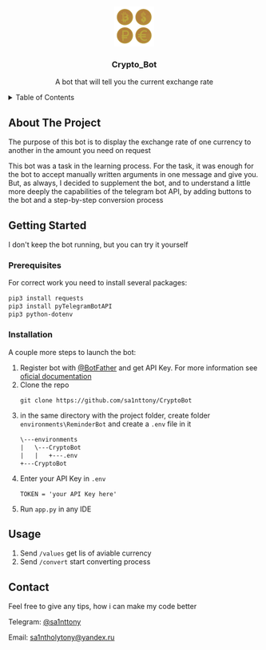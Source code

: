 <br />
<div align="center">
  <img src="logo.png" alt="Logo" width="80" height="80">
  <h3 align="center">Crypto_Bot</h3>
  <p align="center">
    A bot that will tell you the current exchange rate
  </p>
</div>

<!-- TABLE OF CONTENTS -->
<details>
  <summary>Table of Contents</summary>
  <ol>
    <li>
      <a href="#about-the-project">About The Project</a>
    </li>
    <li>
      <a href="#getting-started">Getting Started</a>
      <ul>
        <li><a href="#prerequisites">Prerequisites</a></li>
        <li><a href="#installation">Installation</a></li>
      </ul>
    </li>
    <li><a href="#usage">Usage</a></li>
    <li><a href="#roadmap">Roadmap</a></li>
    <li><a href="#contact">Contact</a></li>
  </ol>
</details>



<!-- ABOUT THE PROJECT -->
## About The Project

The purpose of this bot is to display the exchange rate of one currency to another in the amount you need on request

This bot was a task in the learning process.
For the task, it was enough for the bot to accept manually written arguments in one message and give you.
But, as always, I decided to supplement the bot, and to understand a little more deeply the capabilities of the telegram bot API,
by adding buttons to the bot and a step-by-step conversion process

<!-- GETTING STARTED -->
## Getting Started

I don't keep the bot running, but you can try it yourself

### Prerequisites
For correct work you need to install several packages:
  ```
  pip3 install requests
  pip3 install pyTelegramBotAPI
  pip3 python-dotenv
  ```

### Installation

A couple more steps to launch the bot:

1. Register bot with <a href="https://t.me/BotFather">@BotFather</a> and get API Key. For more information see <a href="https://core.telegram.org/bots/features#botfather">oficial documentation</a>
2. Clone the repo
   ```
   git clone https://github.com/sa1nttony/CryptoBot
   ```
3. in the same directory with the project folder, create folder `environments\ReminderBot` and create a `.env` file in it
   ```
   \---environments
   |   \---CryptoBot
   |   |   +---.env
   +---CryptoBot
   ```
4. Enter your API Key in `.env`
   ```
   TOKEN = 'your API Key here'
   ```
5. Run `app.py` in any IDE


<!-- USAGE EXAMPLES -->
## Usage

1. Send `/values` get lis of aviable currency
2. Send `/convert` start converting process


<!-- CONTACT -->
## Contact

Feel free to give any tips, how i can make my code better

Telegram: [@sa1nttony](https://t.me/sa1nttony)

Email: [sa1ntholytony@yandex.ru](mailto:sa1ntholytony@yandex.ru)

